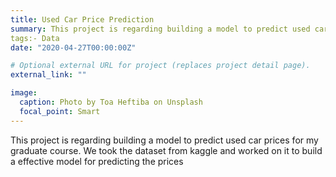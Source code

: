 ```yaml
---
title: Used Car Price Prediction
summary: This project is regarding building a model to predict used car prices for my graduate course. We took the dataset from kaggle and worked on it to build a effective model for predicting the prices.
tags:- Data
date: "2020-04-27T00:00:00Z"

# Optional external URL for project (replaces project detail page).
external_link: ""

image:
  caption: Photo by Toa Heftiba on Unsplash
  focal_point: Smart
---
```


This project is regarding building a model to predict used car prices for my graduate course. We took the dataset from kaggle and worked on it to build a effective model for predicting the prices
